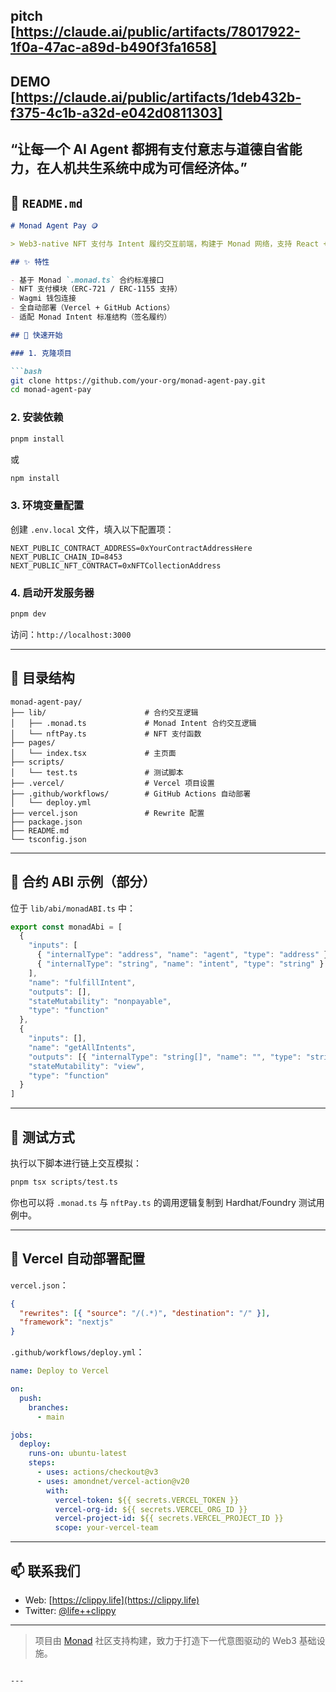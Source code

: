 ## pitch [https://claude.ai/public/artifacts/78017922-1f0a-47ac-a89d-b490f3fa1658]

## DEMO [https://claude.ai/public/artifacts/1deb432b-f375-4c1b-a32d-e042d0811303]

“让每一个 AI Agent 都拥有支付意志与道德自省能力，在人机共生系统中成为可信经济体。”
---

## 📘 `README.md`

````markdown
# Monad Agent Pay 🪙

> Web3-native NFT 支付与 Intent 履约交互前端，构建于 Monad 网络，支持 React + Wagmi 钱包交互与合约调用。

## ✨ 特性

- 基于 Monad `.monad.ts` 合约标准接口
- NFT 支付模块（ERC-721 / ERC-1155 支持）
- Wagmi 钱包连接
- 全自动部署（Vercel + GitHub Actions）
- 适配 Monad Intent 标准结构（签名履约）

## 🚀 快速开始

### 1. 克隆项目

```bash
git clone https://github.com/your-org/monad-agent-pay.git
cd monad-agent-pay
````

### 2. 安装依赖

```bash
pnpm install
```

或

```bash
npm install
```

### 3. 环境变量配置

创建 `.env.local` 文件，填入以下配置项：

```env
NEXT_PUBLIC_CONTRACT_ADDRESS=0xYourContractAddressHere
NEXT_PUBLIC_CHAIN_ID=8453
NEXT_PUBLIC_NFT_CONTRACT=0xNFTCollectionAddress
```

### 4. 启动开发服务器

```bash
pnpm dev
```

访问：`http://localhost:3000`

---

## 📄 目录结构

```
monad-agent-pay/
├── lib/                      # 合约交互逻辑
│   ├── .monad.ts             # Monad Intent 合约交互逻辑
│   └── nftPay.ts             # NFT 支付函数
├── pages/
│   └── index.tsx             # 主页面
├── scripts/
│   └── test.ts               # 测试脚本
├── .vercel/                  # Vercel 项目设置
├── .github/workflows/        # GitHub Actions 自动部署
│   └── deploy.yml
├── vercel.json               # Rewrite 配置
├── package.json
├── README.md
└── tsconfig.json
```

---

## 🔐 合约 ABI 示例（部分）

位于 `lib/abi/monadABI.ts` 中：

```ts
export const monadAbi = [
  {
    "inputs": [
      { "internalType": "address", "name": "agent", "type": "address" },
      { "internalType": "string", "name": "intent", "type": "string" }
    ],
    "name": "fulfillIntent",
    "outputs": [],
    "stateMutability": "nonpayable",
    "type": "function"
  },
  {
    "inputs": [],
    "name": "getAllIntents",
    "outputs": [{ "internalType": "string[]", "name": "", "type": "string[]" }],
    "stateMutability": "view",
    "type": "function"
  }
]
```

---

## 🧪 测试方式

执行以下脚本进行链上交互模拟：

```bash
pnpm tsx scripts/test.ts
```

你也可以将 `.monad.ts` 与 `nftPay.ts` 的调用逻辑复制到 Hardhat/Foundry 测试用例中。

---

## 🧾 Vercel 自动部署配置

`vercel.json`：

```json
{
  "rewrites": [{ "source": "/(.*)", "destination": "/" }],
  "framework": "nextjs"
}
```

`.github/workflows/deploy.yml`：

```yaml
name: Deploy to Vercel

on:
  push:
    branches:
      - main

jobs:
  deploy:
    runs-on: ubuntu-latest
    steps:
      - uses: actions/checkout@v3
      - uses: amondnet/vercel-action@v20
        with:
          vercel-token: ${{ secrets.VERCEL_TOKEN }}
          vercel-org-id: ${{ secrets.VERCEL_ORG_ID }}
          vercel-project-id: ${{ secrets.VERCEL_PROJECT_ID }}
          scope: your-vercel-team
```

---

## 📫 联系我们

* Web: [https://clippy.life](https://clippy.life)
* Twitter: [@life++clippy](https://x.com/lifeclippy)

---

> 项目由 [Monad](https://monad.xyz) 社区支持构建，致力于打造下一代意图驱动的 Web3 基础设施。

```

---

